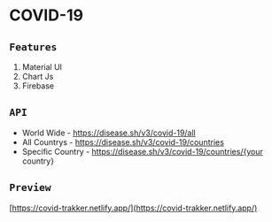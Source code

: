 # COVID-19

## `Features`
1. Material UI
2. Chart Js
3. Firebase

## `API`
* World Wide - https://disease.sh/v3/covid-19/all
* All Countrys - https://disease.sh/v3/covid-19/countries
* Specific Country - https://disease.sh/v3/covid-19/countries/{your country}

## `Preview`
[https://covid-trakker.netlify.app/](https://covid-trakker.netlify.app/)